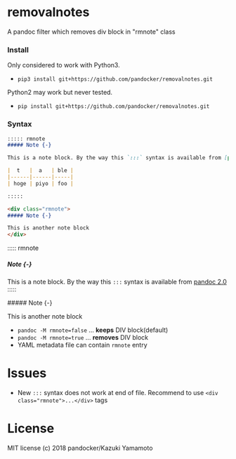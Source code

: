 # removalnotes
A pandoc filter which removes div block in "rmnote" class

### Install

Only considered to work with Python3.

- `pip3 install git+https://github.com/pandocker/removalnotes.git`

Python2 may work but never tested.

- `pip install git+https://github.com/pandocker/removalnotes.git`

### Syntax

```markdown
::::: rmnote
##### Note {-}

This is a note block. By the way this `:::` syntax is available from [pandoc 2.0](https://pandoc.org/MANUAL.html#divs-and-spans)

|  t   |  a   | ble |
|------|------|-----|
| hoge | piyo | foo |

:::::

<div class="rmnote">
##### Note {-}

This is another note block
</div>
```

::::: rmnote
##### Note {-}

This is a note block. By the way this `:::` syntax is available from
[pandoc 2.0](https://pandoc.org/MANUAL.html#divs-and-spans)
:::::

<div class="rmnote">
##### Note {-}

This is another note block
</div>

- `pandoc -M rmnote=false` ... **keeps** DIV block(default)
- `pandoc -M rmnote=true` ... **removes** DIV block
- YAML metadata file can contain `rmnote` entry

# Issues

- New `:::` syntax does not work at end of file. Recommend to use
  `<div class="rmnote">...</div>` tags


# License
MIT license (c) 2018 pandocker/Kazuki Yamamoto

